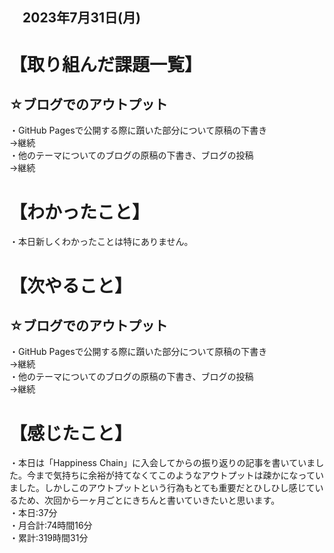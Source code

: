 ## 　2023年7月31日(月)
# 【取り組んだ課題一覧】
## ☆ブログでのアウトプット
・GitHub Pagesで公開する際に躓いた部分について原稿の下書き<br>
→継続<br>
・他のテーマについてのブログの原稿の下書き、ブログの投稿<br>
→継続<br>
# 【わかったこと】
・本日新しくわかったことは特にありません。<br>
# 【次やること】
## ☆ブログでのアウトプット
・GitHub Pagesで公開する際に躓いた部分について原稿の下書き<br>
→継続<br>
・他のテーマについてのブログの原稿の下書き、ブログの投稿<br>
→継続<br>
# 【感じたこと】
・本日は「Happiness Chain」に入会してからの振り返りの記事を書いていました。今まで気持ちに余裕が持てなくてこのようなアウトプットは疎かになっていました。しかしこのアウトプットという行為もとても重要だとひしひし感じているため、次回から一ヶ月ごとにきちんと書いていきたいと思います。<br>
・本日:37分<br>
・月合計:74時間16分<br>
・累計:319時間31分<br>
